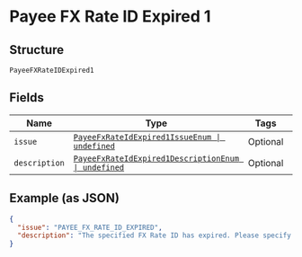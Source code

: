 
# Payee FX Rate ID Expired 1

## Structure

`PayeeFXRateIDExpired1`

## Fields

| Name | Type | Tags | Description |
|  --- | --- | --- | --- |
| `issue` | [`PayeeFxRateIdExpired1IssueEnum \| undefined`](../../doc/models/payee-fx-rate-id-expired-1-issue-enum.md) | Optional | - |
| `description` | [`PayeeFxRateIdExpired1DescriptionEnum \| undefined`](../../doc/models/payee-fx-rate-id-expired-1-description-enum.md) | Optional | - |

## Example (as JSON)

```json
{
  "issue": "PAYEE_FX_RATE_ID_EXPIRED",
  "description": "The specified FX Rate ID has expired. Please specify a different FX Rate Id and try the request again. Alternately, remove the FX Rate ID to process the request using the default exchange rate."
}
```

